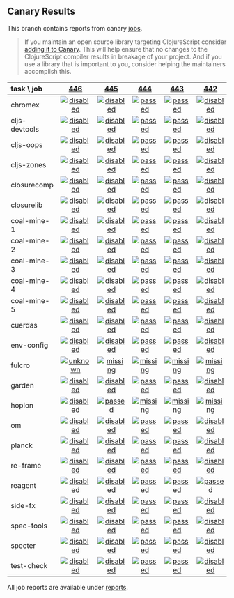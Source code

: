 ## Canary Results

This branch contains reports from canary [jobs](https://github.com/cljs-oss/canary/tree/jobs).

> If you maintain an open source library targeting ClojureScript consider [adding it to Canary](https://github.com/cljs-oss/canary/tree/master#how-to-participate). This will help ensure that no changes to the ClojureScript compiler results in breakage of your project. And if you use a library that is important to you, consider helping the maintainers accomplish this.

[//]: # (begin_overview_table)

| task \ job | <a href="reports/2018/06/25/job-000446-1.10.335-ef3a22d" title="job #446 finished on 2018-06-25">446</a> | <a href="reports/2018/06/25/job-000445-1.10.335-ef3a22d" title="job #445 finished on 2018-06-25">445</a> | <a href="reports/2018/06/25/job-000444-1.10.335-ef3a22d" title="job #444 finished on 2018-06-25">444</a> | <a href="reports/2018/06/25/job-000443-1.10.335-ef3a22d" title="job #443 finished on 2018-06-25">443</a> | <a href="reports/2018/06/24/job-000442-1.10.333-a7c0899" title="job #442 finished on 2018-06-24">442</a> | <a href="reports/2018/06/24/job-000441-1.10.333-a7c0899" title="job #441 finished on 2018-06-24">441</a> | <a href="reports/2018/06/22/job-000439-1.10.329-359d34e" title="job #439 finished on 2018-06-22">439</a> | <a href="reports/2018/06/22/job-000438-1.10.326-3620434" title="job #438 finished on 2018-06-22">438</a> | <a href="reports/2018/06/22/job-000437-1.10.324-68ff249" title="job #437 finished on 2018-06-22">437</a> | <a href="reports/2018/06/21/job-000436-1.10.324-68ff249" title="job #436 finished on 2018-06-21">436</a> |
| :--- | :---: | :---: | :---: | :---: | :---: | :---: | :---: | :---: | :---: | :---: |
| chromex | <a href="reports/2018/06/25/job-000446-1.10.335-ef3a22d#-chromex"><img title="disabled" src="http://box.binaryage.com/s-disabled.svg"><a> | <a href="reports/2018/06/25/job-000445-1.10.335-ef3a22d#-chromex"><img title="disabled" src="http://box.binaryage.com/s-disabled.svg"><a> | <a href="reports/2018/06/25/job-000444-1.10.335-ef3a22d#-chromex"><img title="passed" src="http://box.binaryage.com/s-passed.svg"><a> | <a href="reports/2018/06/25/job-000443-1.10.335-ef3a22d#-chromex"><img title="passed" src="http://box.binaryage.com/s-passed.svg"><a> | <a href="reports/2018/06/24/job-000442-1.10.333-a7c0899#-chromex"><img title="disabled" src="http://box.binaryage.com/s-disabled.svg"><a> | <a href="reports/2018/06/24/job-000441-1.10.333-a7c0899#-chromex"><img title="passed" src="http://box.binaryage.com/s-passed.svg"><a> | <a href="reports/2018/06/22/job-000439-1.10.329-359d34e#-chromex"><img title="passed" src="http://box.binaryage.com/s-passed.svg"><a> | <a href="reports/2018/06/22/job-000438-1.10.326-3620434#-chromex"><img title="passed" src="http://box.binaryage.com/s-passed.svg"><a> | <a href="reports/2018/06/22/job-000437-1.10.324-68ff249#-chromex"><img title="passed" src="http://box.binaryage.com/s-passed.svg"><a> | <a href="reports/2018/06/21/job-000436-1.10.324-68ff249#-chromex"><img title="passed" src="http://box.binaryage.com/s-passed.svg"><a> |
| cljs-devtools | <a href="reports/2018/06/25/job-000446-1.10.335-ef3a22d#-cljs-devtools"><img title="disabled" src="http://box.binaryage.com/s-disabled.svg"><a> | <a href="reports/2018/06/25/job-000445-1.10.335-ef3a22d#-cljs-devtools"><img title="disabled" src="http://box.binaryage.com/s-disabled.svg"><a> | <a href="reports/2018/06/25/job-000444-1.10.335-ef3a22d#-cljs-devtools"><img title="passed" src="http://box.binaryage.com/s-passed.svg"><a> | <a href="reports/2018/06/25/job-000443-1.10.335-ef3a22d#-cljs-devtools"><img title="passed" src="http://box.binaryage.com/s-passed.svg"><a> | <a href="reports/2018/06/24/job-000442-1.10.333-a7c0899#-cljs-devtools"><img title="disabled" src="http://box.binaryage.com/s-disabled.svg"><a> | <a href="reports/2018/06/24/job-000441-1.10.333-a7c0899#-cljs-devtools"><img title="passed" src="http://box.binaryage.com/s-passed.svg"><a> | <a href="reports/2018/06/22/job-000439-1.10.329-359d34e#-cljs-devtools"><img title="passed" src="http://box.binaryage.com/s-passed.svg"><a> | <a href="reports/2018/06/22/job-000438-1.10.326-3620434#-cljs-devtools"><img title="passed" src="http://box.binaryage.com/s-passed.svg"><a> | <a href="reports/2018/06/22/job-000437-1.10.324-68ff249#-cljs-devtools"><img title="passed" src="http://box.binaryage.com/s-passed.svg"><a> | <a href="reports/2018/06/21/job-000436-1.10.324-68ff249#-cljs-devtools"><img title="passed" src="http://box.binaryage.com/s-passed.svg"><a> |
| cljs-oops | <a href="reports/2018/06/25/job-000446-1.10.335-ef3a22d#-cljs-oops"><img title="disabled" src="http://box.binaryage.com/s-disabled.svg"><a> | <a href="reports/2018/06/25/job-000445-1.10.335-ef3a22d#-cljs-oops"><img title="disabled" src="http://box.binaryage.com/s-disabled.svg"><a> | <a href="reports/2018/06/25/job-000444-1.10.335-ef3a22d#-cljs-oops"><img title="passed" src="http://box.binaryage.com/s-passed.svg"><a> | <a href="reports/2018/06/25/job-000443-1.10.335-ef3a22d#-cljs-oops"><img title="passed" src="http://box.binaryage.com/s-passed.svg"><a> | <a href="reports/2018/06/24/job-000442-1.10.333-a7c0899#-cljs-oops"><img title="disabled" src="http://box.binaryage.com/s-disabled.svg"><a> | <a href="reports/2018/06/24/job-000441-1.10.333-a7c0899#-cljs-oops"><img title="passed" src="http://box.binaryage.com/s-passed.svg"><a> | <a href="reports/2018/06/22/job-000439-1.10.329-359d34e#-cljs-oops"><img title="passed" src="http://box.binaryage.com/s-passed.svg"><a> | <a href="reports/2018/06/22/job-000438-1.10.326-3620434#-cljs-oops"><img title="passed" src="http://box.binaryage.com/s-passed.svg"><a> | <a href="reports/2018/06/22/job-000437-1.10.324-68ff249#-cljs-oops"><img title="passed" src="http://box.binaryage.com/s-passed.svg"><a> | <a href="reports/2018/06/21/job-000436-1.10.324-68ff249#-cljs-oops"><img title="passed" src="http://box.binaryage.com/s-passed.svg"><a> |
| cljs-zones | <a href="reports/2018/06/25/job-000446-1.10.335-ef3a22d#-cljs-zones"><img title="disabled" src="http://box.binaryage.com/s-disabled.svg"><a> | <a href="reports/2018/06/25/job-000445-1.10.335-ef3a22d#-cljs-zones"><img title="disabled" src="http://box.binaryage.com/s-disabled.svg"><a> | <a href="reports/2018/06/25/job-000444-1.10.335-ef3a22d#-cljs-zones"><img title="passed" src="http://box.binaryage.com/s-passed.svg"><a> | <a href="reports/2018/06/25/job-000443-1.10.335-ef3a22d#-cljs-zones"><img title="passed" src="http://box.binaryage.com/s-passed.svg"><a> | <a href="reports/2018/06/24/job-000442-1.10.333-a7c0899#-cljs-zones"><img title="disabled" src="http://box.binaryage.com/s-disabled.svg"><a> | <a href="reports/2018/06/24/job-000441-1.10.333-a7c0899#-cljs-zones"><img title="passed" src="http://box.binaryage.com/s-passed.svg"><a> | <a href="reports/2018/06/22/job-000439-1.10.329-359d34e#-cljs-zones"><img title="passed" src="http://box.binaryage.com/s-passed.svg"><a> | <a href="reports/2018/06/22/job-000438-1.10.326-3620434#-cljs-zones"><img title="passed" src="http://box.binaryage.com/s-passed.svg"><a> | <a href="reports/2018/06/22/job-000437-1.10.324-68ff249#-cljs-zones"><img title="passed" src="http://box.binaryage.com/s-passed.svg"><a> | <a href="reports/2018/06/21/job-000436-1.10.324-68ff249#-cljs-zones"><img title="passed" src="http://box.binaryage.com/s-passed.svg"><a> |
| closurecomp | <a href="reports/2018/06/25/job-000446-1.10.335-ef3a22d#-closurecomp"><img title="disabled" src="http://box.binaryage.com/s-disabled.svg"><a> | <a href="reports/2018/06/25/job-000445-1.10.335-ef3a22d#-closurecomp"><img title="disabled" src="http://box.binaryage.com/s-disabled.svg"><a> | <a href="reports/2018/06/25/job-000444-1.10.335-ef3a22d#-closurecomp"><img title="passed" src="http://box.binaryage.com/s-passed.svg"><a> | <a href="reports/2018/06/25/job-000443-1.10.335-ef3a22d#-closurecomp"><img title="passed" src="http://box.binaryage.com/s-passed.svg"><a> | <a href="reports/2018/06/24/job-000442-1.10.333-a7c0899#-closurecomp"><img title="disabled" src="http://box.binaryage.com/s-disabled.svg"><a> | <a href="reports/2018/06/24/job-000441-1.10.333-a7c0899#-closurecomp"><img title="unknown" src="http://box.binaryage.com/s-unknown.svg"><a> | <a href="reports/2018/06/22/job-000439-1.10.329-359d34e#-closurecomp"><img title="passed" src="http://box.binaryage.com/s-passed.svg"><a> | <a href="reports/2018/06/22/job-000438-1.10.326-3620434#-closurecomp"><img title="passed" src="http://box.binaryage.com/s-passed.svg"><a> | <a href="reports/2018/06/22/job-000437-1.10.324-68ff249#-closurecomp"><img title="passed" src="http://box.binaryage.com/s-passed.svg"><a> | <a href="reports/2018/06/21/job-000436-1.10.324-68ff249#-closurecomp"><img title="passed" src="http://box.binaryage.com/s-passed.svg"><a> |
| closurelib | <a href="reports/2018/06/25/job-000446-1.10.335-ef3a22d#-closurelib"><img title="disabled" src="http://box.binaryage.com/s-disabled.svg"><a> | <a href="reports/2018/06/25/job-000445-1.10.335-ef3a22d#-closurelib"><img title="disabled" src="http://box.binaryage.com/s-disabled.svg"><a> | <a href="reports/2018/06/25/job-000444-1.10.335-ef3a22d#-closurelib"><img title="passed" src="http://box.binaryage.com/s-passed.svg"><a> | <a href="reports/2018/06/25/job-000443-1.10.335-ef3a22d#-closurelib"><img title="passed" src="http://box.binaryage.com/s-passed.svg"><a> | <a href="reports/2018/06/24/job-000442-1.10.333-a7c0899#-closurelib"><img title="disabled" src="http://box.binaryage.com/s-disabled.svg"><a> | <a href="reports/2018/06/24/job-000441-1.10.333-a7c0899#-closurelib"><img title="unknown" src="http://box.binaryage.com/s-unknown.svg"><a> | <a href="reports/2018/06/22/job-000439-1.10.329-359d34e#-closurelib"><img title="passed" src="http://box.binaryage.com/s-passed.svg"><a> | <a href="reports/2018/06/22/job-000438-1.10.326-3620434#-closurelib"><img title="passed" src="http://box.binaryage.com/s-passed.svg"><a> | <a href="reports/2018/06/22/job-000437-1.10.324-68ff249#-closurelib"><img title="passed" src="http://box.binaryage.com/s-passed.svg"><a> | <a href="reports/2018/06/21/job-000436-1.10.324-68ff249#-closurelib"><img title="passed" src="http://box.binaryage.com/s-passed.svg"><a> |
| coal-mine-1 | <a href="reports/2018/06/25/job-000446-1.10.335-ef3a22d#-coal-mine-1"><img title="disabled" src="http://box.binaryage.com/s-disabled.svg"><a> | <a href="reports/2018/06/25/job-000445-1.10.335-ef3a22d#-coal-mine-1"><img title="disabled" src="http://box.binaryage.com/s-disabled.svg"><a> | <a href="reports/2018/06/25/job-000444-1.10.335-ef3a22d#-coal-mine-1"><img title="passed" src="http://box.binaryage.com/s-passed.svg"><a> | <a href="reports/2018/06/25/job-000443-1.10.335-ef3a22d#-coal-mine-1"><img title="passed" src="http://box.binaryage.com/s-passed.svg"><a> | <a href="reports/2018/06/24/job-000442-1.10.333-a7c0899#-coal-mine-1"><img title="disabled" src="http://box.binaryage.com/s-disabled.svg"><a> | <a href="reports/2018/06/24/job-000441-1.10.333-a7c0899#-coal-mine-1"><img title="passed" src="http://box.binaryage.com/s-passed.svg"><a> | <a href="reports/2018/06/22/job-000439-1.10.329-359d34e#-coal-mine-1"><img title="passed" src="http://box.binaryage.com/s-passed.svg"><a> | <a href="reports/2018/06/22/job-000438-1.10.326-3620434#-coal-mine-1"><img title="passed" src="http://box.binaryage.com/s-passed.svg"><a> | <a href="reports/2018/06/22/job-000437-1.10.324-68ff249#-coal-mine-1"><img title="passed" src="http://box.binaryage.com/s-passed.svg"><a> | <a href="reports/2018/06/21/job-000436-1.10.324-68ff249#-coal-mine-1"><img title="passed" src="http://box.binaryage.com/s-passed.svg"><a> |
| coal-mine-2 | <a href="reports/2018/06/25/job-000446-1.10.335-ef3a22d#-coal-mine-2"><img title="disabled" src="http://box.binaryage.com/s-disabled.svg"><a> | <a href="reports/2018/06/25/job-000445-1.10.335-ef3a22d#-coal-mine-2"><img title="disabled" src="http://box.binaryage.com/s-disabled.svg"><a> | <a href="reports/2018/06/25/job-000444-1.10.335-ef3a22d#-coal-mine-2"><img title="passed" src="http://box.binaryage.com/s-passed.svg"><a> | <a href="reports/2018/06/25/job-000443-1.10.335-ef3a22d#-coal-mine-2"><img title="passed" src="http://box.binaryage.com/s-passed.svg"><a> | <a href="reports/2018/06/24/job-000442-1.10.333-a7c0899#-coal-mine-2"><img title="disabled" src="http://box.binaryage.com/s-disabled.svg"><a> | <a href="reports/2018/06/24/job-000441-1.10.333-a7c0899#-coal-mine-2"><img title="passed" src="http://box.binaryage.com/s-passed.svg"><a> | <a href="reports/2018/06/22/job-000439-1.10.329-359d34e#-coal-mine-2"><img title="passed" src="http://box.binaryage.com/s-passed.svg"><a> | <a href="reports/2018/06/22/job-000438-1.10.326-3620434#-coal-mine-2"><img title="passed" src="http://box.binaryage.com/s-passed.svg"><a> | <a href="reports/2018/06/22/job-000437-1.10.324-68ff249#-coal-mine-2"><img title="passed" src="http://box.binaryage.com/s-passed.svg"><a> | <a href="reports/2018/06/21/job-000436-1.10.324-68ff249#-coal-mine-2"><img title="passed" src="http://box.binaryage.com/s-passed.svg"><a> |
| coal-mine-3 | <a href="reports/2018/06/25/job-000446-1.10.335-ef3a22d#-coal-mine-3"><img title="disabled" src="http://box.binaryage.com/s-disabled.svg"><a> | <a href="reports/2018/06/25/job-000445-1.10.335-ef3a22d#-coal-mine-3"><img title="disabled" src="http://box.binaryage.com/s-disabled.svg"><a> | <a href="reports/2018/06/25/job-000444-1.10.335-ef3a22d#-coal-mine-3"><img title="passed" src="http://box.binaryage.com/s-passed.svg"><a> | <a href="reports/2018/06/25/job-000443-1.10.335-ef3a22d#-coal-mine-3"><img title="passed" src="http://box.binaryage.com/s-passed.svg"><a> | <a href="reports/2018/06/24/job-000442-1.10.333-a7c0899#-coal-mine-3"><img title="disabled" src="http://box.binaryage.com/s-disabled.svg"><a> | <a href="reports/2018/06/24/job-000441-1.10.333-a7c0899#-coal-mine-3"><img title="passed" src="http://box.binaryage.com/s-passed.svg"><a> | <a href="reports/2018/06/22/job-000439-1.10.329-359d34e#-coal-mine-3"><img title="passed" src="http://box.binaryage.com/s-passed.svg"><a> | <a href="reports/2018/06/22/job-000438-1.10.326-3620434#-coal-mine-3"><img title="passed" src="http://box.binaryage.com/s-passed.svg"><a> | <a href="reports/2018/06/22/job-000437-1.10.324-68ff249#-coal-mine-3"><img title="passed" src="http://box.binaryage.com/s-passed.svg"><a> | <a href="reports/2018/06/21/job-000436-1.10.324-68ff249#-coal-mine-3"><img title="passed" src="http://box.binaryage.com/s-passed.svg"><a> |
| coal-mine-4 | <a href="reports/2018/06/25/job-000446-1.10.335-ef3a22d#-coal-mine-4"><img title="disabled" src="http://box.binaryage.com/s-disabled.svg"><a> | <a href="reports/2018/06/25/job-000445-1.10.335-ef3a22d#-coal-mine-4"><img title="disabled" src="http://box.binaryage.com/s-disabled.svg"><a> | <a href="reports/2018/06/25/job-000444-1.10.335-ef3a22d#-coal-mine-4"><img title="passed" src="http://box.binaryage.com/s-passed.svg"><a> | <a href="reports/2018/06/25/job-000443-1.10.335-ef3a22d#-coal-mine-4"><img title="passed" src="http://box.binaryage.com/s-passed.svg"><a> | <a href="reports/2018/06/24/job-000442-1.10.333-a7c0899#-coal-mine-4"><img title="disabled" src="http://box.binaryage.com/s-disabled.svg"><a> | <a href="reports/2018/06/24/job-000441-1.10.333-a7c0899#-coal-mine-4"><img title="passed" src="http://box.binaryage.com/s-passed.svg"><a> | <a href="reports/2018/06/22/job-000439-1.10.329-359d34e#-coal-mine-4"><img title="passed" src="http://box.binaryage.com/s-passed.svg"><a> | <a href="reports/2018/06/22/job-000438-1.10.326-3620434#-coal-mine-4"><img title="passed" src="http://box.binaryage.com/s-passed.svg"><a> | <a href="reports/2018/06/22/job-000437-1.10.324-68ff249#-coal-mine-4"><img title="passed" src="http://box.binaryage.com/s-passed.svg"><a> | <a href="reports/2018/06/21/job-000436-1.10.324-68ff249#-coal-mine-4"><img title="passed" src="http://box.binaryage.com/s-passed.svg"><a> |
| coal-mine-5 | <a href="reports/2018/06/25/job-000446-1.10.335-ef3a22d#-coal-mine-5"><img title="disabled" src="http://box.binaryage.com/s-disabled.svg"><a> | <a href="reports/2018/06/25/job-000445-1.10.335-ef3a22d#-coal-mine-5"><img title="disabled" src="http://box.binaryage.com/s-disabled.svg"><a> | <a href="reports/2018/06/25/job-000444-1.10.335-ef3a22d#-coal-mine-5"><img title="passed" src="http://box.binaryage.com/s-passed.svg"><a> | <a href="reports/2018/06/25/job-000443-1.10.335-ef3a22d#-coal-mine-5"><img title="passed" src="http://box.binaryage.com/s-passed.svg"><a> | <a href="reports/2018/06/24/job-000442-1.10.333-a7c0899#-coal-mine-5"><img title="disabled" src="http://box.binaryage.com/s-disabled.svg"><a> | <a href="reports/2018/06/24/job-000441-1.10.333-a7c0899#-coal-mine-5"><img title="passed" src="http://box.binaryage.com/s-passed.svg"><a> | <a href="reports/2018/06/22/job-000439-1.10.329-359d34e#-coal-mine-5"><img title="passed" src="http://box.binaryage.com/s-passed.svg"><a> | <a href="reports/2018/06/22/job-000438-1.10.326-3620434#-coal-mine-5"><img title="passed" src="http://box.binaryage.com/s-passed.svg"><a> | <a href="reports/2018/06/22/job-000437-1.10.324-68ff249#-coal-mine-5"><img title="passed" src="http://box.binaryage.com/s-passed.svg"><a> | <a href="reports/2018/06/21/job-000436-1.10.324-68ff249#-coal-mine-5"><img title="passed" src="http://box.binaryage.com/s-passed.svg"><a> |
| cuerdas | <a href="reports/2018/06/25/job-000446-1.10.335-ef3a22d#-cuerdas"><img title="disabled" src="http://box.binaryage.com/s-disabled.svg"><a> | <a href="reports/2018/06/25/job-000445-1.10.335-ef3a22d#-cuerdas"><img title="disabled" src="http://box.binaryage.com/s-disabled.svg"><a> | <a href="reports/2018/06/25/job-000444-1.10.335-ef3a22d#-cuerdas"><img title="passed" src="http://box.binaryage.com/s-passed.svg"><a> | <a href="reports/2018/06/25/job-000443-1.10.335-ef3a22d#-cuerdas"><img title="passed" src="http://box.binaryage.com/s-passed.svg"><a> | <a href="reports/2018/06/24/job-000442-1.10.333-a7c0899#-cuerdas"><img title="disabled" src="http://box.binaryage.com/s-disabled.svg"><a> | <a href="reports/2018/06/24/job-000441-1.10.333-a7c0899#-cuerdas"><img title="passed" src="http://box.binaryage.com/s-passed.svg"><a> | <a href="reports/2018/06/22/job-000439-1.10.329-359d34e#-cuerdas"><img title="passed" src="http://box.binaryage.com/s-passed.svg"><a> | <a href="reports/2018/06/22/job-000438-1.10.326-3620434#-cuerdas"><img title="passed" src="http://box.binaryage.com/s-passed.svg"><a> | <a href="reports/2018/06/22/job-000437-1.10.324-68ff249#-cuerdas"><img title="passed" src="http://box.binaryage.com/s-passed.svg"><a> | <a href="reports/2018/06/21/job-000436-1.10.324-68ff249#-cuerdas"><img title="passed" src="http://box.binaryage.com/s-passed.svg"><a> |
| env-config | <a href="reports/2018/06/25/job-000446-1.10.335-ef3a22d#-env-config"><img title="disabled" src="http://box.binaryage.com/s-disabled.svg"><a> | <a href="reports/2018/06/25/job-000445-1.10.335-ef3a22d#-env-config"><img title="disabled" src="http://box.binaryage.com/s-disabled.svg"><a> | <a href="reports/2018/06/25/job-000444-1.10.335-ef3a22d#-env-config"><img title="passed" src="http://box.binaryage.com/s-passed.svg"><a> | <a href="reports/2018/06/25/job-000443-1.10.335-ef3a22d#-env-config"><img title="passed" src="http://box.binaryage.com/s-passed.svg"><a> | <a href="reports/2018/06/24/job-000442-1.10.333-a7c0899#-env-config"><img title="disabled" src="http://box.binaryage.com/s-disabled.svg"><a> | <a href="reports/2018/06/24/job-000441-1.10.333-a7c0899#-env-config"><img title="passed" src="http://box.binaryage.com/s-passed.svg"><a> | <a href="reports/2018/06/22/job-000439-1.10.329-359d34e#-env-config"><img title="passed" src="http://box.binaryage.com/s-passed.svg"><a> | <a href="reports/2018/06/22/job-000438-1.10.326-3620434#-env-config"><img title="passed" src="http://box.binaryage.com/s-passed.svg"><a> | <a href="reports/2018/06/22/job-000437-1.10.324-68ff249#-env-config"><img title="passed" src="http://box.binaryage.com/s-passed.svg"><a> | <a href="reports/2018/06/21/job-000436-1.10.324-68ff249#-env-config"><img title="passed" src="http://box.binaryage.com/s-passed.svg"><a> |
| fulcro | <a href="reports/2018/06/25/job-000446-1.10.335-ef3a22d#-fulcro"><img title="unknown" src="http://box.binaryage.com/s-unknown.svg"><a> | <a href="reports/2018/06/25/job-000445-1.10.335-ef3a22d#-fulcro"><img title="missing" src="http://box.binaryage.com/s-missing.svg"><a> | <a href="reports/2018/06/25/job-000444-1.10.335-ef3a22d#-fulcro"><img title="missing" src="http://box.binaryage.com/s-missing.svg"><a> | <a href="reports/2018/06/25/job-000443-1.10.335-ef3a22d#-fulcro"><img title="missing" src="http://box.binaryage.com/s-missing.svg"><a> | <a href="reports/2018/06/24/job-000442-1.10.333-a7c0899#-fulcro"><img title="missing" src="http://box.binaryage.com/s-missing.svg"><a> | <a href="reports/2018/06/24/job-000441-1.10.333-a7c0899#-fulcro"><img title="missing" src="http://box.binaryage.com/s-missing.svg"><a> | <a href="reports/2018/06/22/job-000439-1.10.329-359d34e#-fulcro"><img title="missing" src="http://box.binaryage.com/s-missing.svg"><a> | <a href="reports/2018/06/22/job-000438-1.10.326-3620434#-fulcro"><img title="missing" src="http://box.binaryage.com/s-missing.svg"><a> | <a href="reports/2018/06/22/job-000437-1.10.324-68ff249#-fulcro"><img title="missing" src="http://box.binaryage.com/s-missing.svg"><a> | <a href="reports/2018/06/21/job-000436-1.10.324-68ff249#-fulcro"><img title="missing" src="http://box.binaryage.com/s-missing.svg"><a> |
| garden | <a href="reports/2018/06/25/job-000446-1.10.335-ef3a22d#-garden"><img title="disabled" src="http://box.binaryage.com/s-disabled.svg"><a> | <a href="reports/2018/06/25/job-000445-1.10.335-ef3a22d#-garden"><img title="disabled" src="http://box.binaryage.com/s-disabled.svg"><a> | <a href="reports/2018/06/25/job-000444-1.10.335-ef3a22d#-garden"><img title="passed" src="http://box.binaryage.com/s-passed.svg"><a> | <a href="reports/2018/06/25/job-000443-1.10.335-ef3a22d#-garden"><img title="passed" src="http://box.binaryage.com/s-passed.svg"><a> | <a href="reports/2018/06/24/job-000442-1.10.333-a7c0899#-garden"><img title="disabled" src="http://box.binaryage.com/s-disabled.svg"><a> | <a href="reports/2018/06/24/job-000441-1.10.333-a7c0899#-garden"><img title="passed" src="http://box.binaryage.com/s-passed.svg"><a> | <a href="reports/2018/06/22/job-000439-1.10.329-359d34e#-garden"><img title="passed" src="http://box.binaryage.com/s-passed.svg"><a> | <a href="reports/2018/06/22/job-000438-1.10.326-3620434#-garden"><img title="passed" src="http://box.binaryage.com/s-passed.svg"><a> | <a href="reports/2018/06/22/job-000437-1.10.324-68ff249#-garden"><img title="passed" src="http://box.binaryage.com/s-passed.svg"><a> | <a href="reports/2018/06/21/job-000436-1.10.324-68ff249#-garden"><img title="passed" src="http://box.binaryage.com/s-passed.svg"><a> |
| hoplon | <a href="reports/2018/06/25/job-000446-1.10.335-ef3a22d#-hoplon"><img title="disabled" src="http://box.binaryage.com/s-disabled.svg"><a> | <a href="reports/2018/06/25/job-000445-1.10.335-ef3a22d#-hoplon"><img title="passed" src="http://box.binaryage.com/s-passed.svg"><a> | <a href="reports/2018/06/25/job-000444-1.10.335-ef3a22d#-hoplon"><img title="missing" src="http://box.binaryage.com/s-missing.svg"><a> | <a href="reports/2018/06/25/job-000443-1.10.335-ef3a22d#-hoplon"><img title="missing" src="http://box.binaryage.com/s-missing.svg"><a> | <a href="reports/2018/06/24/job-000442-1.10.333-a7c0899#-hoplon"><img title="missing" src="http://box.binaryage.com/s-missing.svg"><a> | <a href="reports/2018/06/24/job-000441-1.10.333-a7c0899#-hoplon"><img title="missing" src="http://box.binaryage.com/s-missing.svg"><a> | <a href="reports/2018/06/22/job-000439-1.10.329-359d34e#-hoplon"><img title="missing" src="http://box.binaryage.com/s-missing.svg"><a> | <a href="reports/2018/06/22/job-000438-1.10.326-3620434#-hoplon"><img title="missing" src="http://box.binaryage.com/s-missing.svg"><a> | <a href="reports/2018/06/22/job-000437-1.10.324-68ff249#-hoplon"><img title="missing" src="http://box.binaryage.com/s-missing.svg"><a> | <a href="reports/2018/06/21/job-000436-1.10.324-68ff249#-hoplon"><img title="missing" src="http://box.binaryage.com/s-missing.svg"><a> |
| om | <a href="reports/2018/06/25/job-000446-1.10.335-ef3a22d#-om"><img title="disabled" src="http://box.binaryage.com/s-disabled.svg"><a> | <a href="reports/2018/06/25/job-000445-1.10.335-ef3a22d#-om"><img title="disabled" src="http://box.binaryage.com/s-disabled.svg"><a> | <a href="reports/2018/06/25/job-000444-1.10.335-ef3a22d#-om"><img title="passed" src="http://box.binaryage.com/s-passed.svg"><a> | <a href="reports/2018/06/25/job-000443-1.10.335-ef3a22d#-om"><img title="passed" src="http://box.binaryage.com/s-passed.svg"><a> | <a href="reports/2018/06/24/job-000442-1.10.333-a7c0899#-om"><img title="disabled" src="http://box.binaryage.com/s-disabled.svg"><a> | <a href="reports/2018/06/24/job-000441-1.10.333-a7c0899#-om"><img title="passed" src="http://box.binaryage.com/s-passed.svg"><a> | <a href="reports/2018/06/22/job-000439-1.10.329-359d34e#-om"><img title="passed" src="http://box.binaryage.com/s-passed.svg"><a> | <a href="reports/2018/06/22/job-000438-1.10.326-3620434#-om"><img title="passed" src="http://box.binaryage.com/s-passed.svg"><a> | <a href="reports/2018/06/22/job-000437-1.10.324-68ff249#-om"><img title="passed" src="http://box.binaryage.com/s-passed.svg"><a> | <a href="reports/2018/06/21/job-000436-1.10.324-68ff249#-om"><img title="passed" src="http://box.binaryage.com/s-passed.svg"><a> |
| planck | <a href="reports/2018/06/25/job-000446-1.10.335-ef3a22d#-planck"><img title="disabled" src="http://box.binaryage.com/s-disabled.svg"><a> | <a href="reports/2018/06/25/job-000445-1.10.335-ef3a22d#-planck"><img title="disabled" src="http://box.binaryage.com/s-disabled.svg"><a> | <a href="reports/2018/06/25/job-000444-1.10.335-ef3a22d#-planck"><img title="passed" src="http://box.binaryage.com/s-passed.svg"><a> | <a href="reports/2018/06/25/job-000443-1.10.335-ef3a22d#-planck"><img title="passed" src="http://box.binaryage.com/s-passed.svg"><a> | <a href="reports/2018/06/24/job-000442-1.10.333-a7c0899#-planck"><img title="disabled" src="http://box.binaryage.com/s-disabled.svg"><a> | <a href="reports/2018/06/24/job-000441-1.10.333-a7c0899#-planck"><img title="passed" src="http://box.binaryage.com/s-passed.svg"><a> | <a href="reports/2018/06/22/job-000439-1.10.329-359d34e#-planck"><img title="passed" src="http://box.binaryage.com/s-passed.svg"><a> | <a href="reports/2018/06/22/job-000438-1.10.326-3620434#-planck"><img title="passed" src="http://box.binaryage.com/s-passed.svg"><a> | <a href="reports/2018/06/22/job-000437-1.10.324-68ff249#-planck"><img title="passed" src="http://box.binaryage.com/s-passed.svg"><a> | <a href="reports/2018/06/21/job-000436-1.10.324-68ff249#-planck"><img title="passed" src="http://box.binaryage.com/s-passed.svg"><a> |
| re-frame | <a href="reports/2018/06/25/job-000446-1.10.335-ef3a22d#-re-frame"><img title="disabled" src="http://box.binaryage.com/s-disabled.svg"><a> | <a href="reports/2018/06/25/job-000445-1.10.335-ef3a22d#-re-frame"><img title="disabled" src="http://box.binaryage.com/s-disabled.svg"><a> | <a href="reports/2018/06/25/job-000444-1.10.335-ef3a22d#-re-frame"><img title="passed" src="http://box.binaryage.com/s-passed.svg"><a> | <a href="reports/2018/06/25/job-000443-1.10.335-ef3a22d#-re-frame"><img title="passed" src="http://box.binaryage.com/s-passed.svg"><a> | <a href="reports/2018/06/24/job-000442-1.10.333-a7c0899#-re-frame"><img title="disabled" src="http://box.binaryage.com/s-disabled.svg"><a> | <a href="reports/2018/06/24/job-000441-1.10.333-a7c0899#-re-frame"><img title="passed" src="http://box.binaryage.com/s-passed.svg"><a> | <a href="reports/2018/06/22/job-000439-1.10.329-359d34e#-re-frame"><img title="passed" src="http://box.binaryage.com/s-passed.svg"><a> | <a href="reports/2018/06/22/job-000438-1.10.326-3620434#-re-frame"><img title="passed" src="http://box.binaryage.com/s-passed.svg"><a> | <a href="reports/2018/06/22/job-000437-1.10.324-68ff249#-re-frame"><img title="passed" src="http://box.binaryage.com/s-passed.svg"><a> | <a href="reports/2018/06/21/job-000436-1.10.324-68ff249#-re-frame"><img title="passed" src="http://box.binaryage.com/s-passed.svg"><a> |
| reagent | <a href="reports/2018/06/25/job-000446-1.10.335-ef3a22d#-reagent"><img title="disabled" src="http://box.binaryage.com/s-disabled.svg"><a> | <a href="reports/2018/06/25/job-000445-1.10.335-ef3a22d#-reagent"><img title="disabled" src="http://box.binaryage.com/s-disabled.svg"><a> | <a href="reports/2018/06/25/job-000444-1.10.335-ef3a22d#-reagent"><img title="passed" src="http://box.binaryage.com/s-passed.svg"><a> | <a href="reports/2018/06/25/job-000443-1.10.335-ef3a22d#-reagent"><img title="passed" src="http://box.binaryage.com/s-passed.svg"><a> | <a href="reports/2018/06/24/job-000442-1.10.333-a7c0899#-reagent"><img title="passed" src="http://box.binaryage.com/s-passed.svg"><a> | <a href="reports/2018/06/24/job-000441-1.10.333-a7c0899#-reagent"><img title="missing" src="http://box.binaryage.com/s-missing.svg"><a> | <a href="reports/2018/06/22/job-000439-1.10.329-359d34e#-reagent"><img title="missing" src="http://box.binaryage.com/s-missing.svg"><a> | <a href="reports/2018/06/22/job-000438-1.10.326-3620434#-reagent"><img title="missing" src="http://box.binaryage.com/s-missing.svg"><a> | <a href="reports/2018/06/22/job-000437-1.10.324-68ff249#-reagent"><img title="missing" src="http://box.binaryage.com/s-missing.svg"><a> | <a href="reports/2018/06/21/job-000436-1.10.324-68ff249#-reagent"><img title="missing" src="http://box.binaryage.com/s-missing.svg"><a> |
| side-fx | <a href="reports/2018/06/25/job-000446-1.10.335-ef3a22d#-side-fx"><img title="disabled" src="http://box.binaryage.com/s-disabled.svg"><a> | <a href="reports/2018/06/25/job-000445-1.10.335-ef3a22d#-side-fx"><img title="disabled" src="http://box.binaryage.com/s-disabled.svg"><a> | <a href="reports/2018/06/25/job-000444-1.10.335-ef3a22d#-side-fx"><img title="passed" src="http://box.binaryage.com/s-passed.svg"><a> | <a href="reports/2018/06/25/job-000443-1.10.335-ef3a22d#-side-fx"><img title="passed" src="http://box.binaryage.com/s-passed.svg"><a> | <a href="reports/2018/06/24/job-000442-1.10.333-a7c0899#-side-fx"><img title="disabled" src="http://box.binaryage.com/s-disabled.svg"><a> | <a href="reports/2018/06/24/job-000441-1.10.333-a7c0899#-side-fx"><img title="passed" src="http://box.binaryage.com/s-passed.svg"><a> | <a href="reports/2018/06/22/job-000439-1.10.329-359d34e#-side-fx"><img title="passed" src="http://box.binaryage.com/s-passed.svg"><a> | <a href="reports/2018/06/22/job-000438-1.10.326-3620434#-side-fx"><img title="failed" src="http://box.binaryage.com/s-failed.svg"><a> | <a href="reports/2018/06/22/job-000437-1.10.324-68ff249#-side-fx"><img title="passed" src="http://box.binaryage.com/s-passed.svg"><a> | <a href="reports/2018/06/21/job-000436-1.10.324-68ff249#-side-fx"><img title="passed" src="http://box.binaryage.com/s-passed.svg"><a> |
| spec-tools | <a href="reports/2018/06/25/job-000446-1.10.335-ef3a22d#-spec-tools"><img title="disabled" src="http://box.binaryage.com/s-disabled.svg"><a> | <a href="reports/2018/06/25/job-000445-1.10.335-ef3a22d#-spec-tools"><img title="disabled" src="http://box.binaryage.com/s-disabled.svg"><a> | <a href="reports/2018/06/25/job-000444-1.10.335-ef3a22d#-spec-tools"><img title="passed" src="http://box.binaryage.com/s-passed.svg"><a> | <a href="reports/2018/06/25/job-000443-1.10.335-ef3a22d#-spec-tools"><img title="passed" src="http://box.binaryage.com/s-passed.svg"><a> | <a href="reports/2018/06/24/job-000442-1.10.333-a7c0899#-spec-tools"><img title="disabled" src="http://box.binaryage.com/s-disabled.svg"><a> | <a href="reports/2018/06/24/job-000441-1.10.333-a7c0899#-spec-tools"><img title="passed" src="http://box.binaryage.com/s-passed.svg"><a> | <a href="reports/2018/06/22/job-000439-1.10.329-359d34e#-spec-tools"><img title="passed" src="http://box.binaryage.com/s-passed.svg"><a> | <a href="reports/2018/06/22/job-000438-1.10.326-3620434#-spec-tools"><img title="passed" src="http://box.binaryage.com/s-passed.svg"><a> | <a href="reports/2018/06/22/job-000437-1.10.324-68ff249#-spec-tools"><img title="passed" src="http://box.binaryage.com/s-passed.svg"><a> | <a href="reports/2018/06/21/job-000436-1.10.324-68ff249#-spec-tools"><img title="passed" src="http://box.binaryage.com/s-passed.svg"><a> |
| specter | <a href="reports/2018/06/25/job-000446-1.10.335-ef3a22d#-specter"><img title="disabled" src="http://box.binaryage.com/s-disabled.svg"><a> | <a href="reports/2018/06/25/job-000445-1.10.335-ef3a22d#-specter"><img title="disabled" src="http://box.binaryage.com/s-disabled.svg"><a> | <a href="reports/2018/06/25/job-000444-1.10.335-ef3a22d#-specter"><img title="passed" src="http://box.binaryage.com/s-passed.svg"><a> | <a href="reports/2018/06/25/job-000443-1.10.335-ef3a22d#-specter"><img title="passed" src="http://box.binaryage.com/s-passed.svg"><a> | <a href="reports/2018/06/24/job-000442-1.10.333-a7c0899#-specter"><img title="disabled" src="http://box.binaryage.com/s-disabled.svg"><a> | <a href="reports/2018/06/24/job-000441-1.10.333-a7c0899#-specter"><img title="passed" src="http://box.binaryage.com/s-passed.svg"><a> | <a href="reports/2018/06/22/job-000439-1.10.329-359d34e#-specter"><img title="passed" src="http://box.binaryage.com/s-passed.svg"><a> | <a href="reports/2018/06/22/job-000438-1.10.326-3620434#-specter"><img title="passed" src="http://box.binaryage.com/s-passed.svg"><a> | <a href="reports/2018/06/22/job-000437-1.10.324-68ff249#-specter"><img title="passed" src="http://box.binaryage.com/s-passed.svg"><a> | <a href="reports/2018/06/21/job-000436-1.10.324-68ff249#-specter"><img title="passed" src="http://box.binaryage.com/s-passed.svg"><a> |
| test-check | <a href="reports/2018/06/25/job-000446-1.10.335-ef3a22d#-test-check"><img title="disabled" src="http://box.binaryage.com/s-disabled.svg"><a> | <a href="reports/2018/06/25/job-000445-1.10.335-ef3a22d#-test-check"><img title="disabled" src="http://box.binaryage.com/s-disabled.svg"><a> | <a href="reports/2018/06/25/job-000444-1.10.335-ef3a22d#-test-check"><img title="passed" src="http://box.binaryage.com/s-passed.svg"><a> | <a href="reports/2018/06/25/job-000443-1.10.335-ef3a22d#-test-check"><img title="passed" src="http://box.binaryage.com/s-passed.svg"><a> | <a href="reports/2018/06/24/job-000442-1.10.333-a7c0899#-test-check"><img title="disabled" src="http://box.binaryage.com/s-disabled.svg"><a> | <a href="reports/2018/06/24/job-000441-1.10.333-a7c0899#-test-check"><img title="passed" src="http://box.binaryage.com/s-passed.svg"><a> | <a href="reports/2018/06/22/job-000439-1.10.329-359d34e#-test-check"><img title="passed" src="http://box.binaryage.com/s-passed.svg"><a> | <a href="reports/2018/06/22/job-000438-1.10.326-3620434#-test-check"><img title="passed" src="http://box.binaryage.com/s-passed.svg"><a> | <a href="reports/2018/06/22/job-000437-1.10.324-68ff249#-test-check"><img title="passed" src="http://box.binaryage.com/s-passed.svg"><a> | <a href="reports/2018/06/21/job-000436-1.10.324-68ff249#-test-check"><img title="passed" src="http://box.binaryage.com/s-passed.svg"><a> |

[//]: # (end_overview_table)

All job reports are available under [reports](reports).
